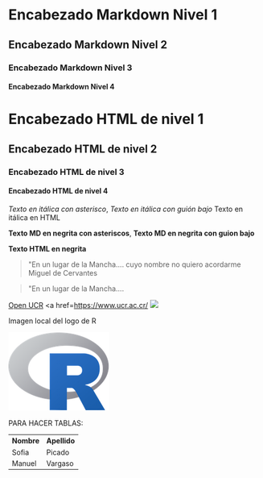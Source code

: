 # Encabezado Markdown Nivel 1
## Encabezado Markdown Nivel 2
### Encabezado Markdown Nivel 3
#### Encabezado Markdown Nivel 4

<h1>Encabezado HTML de nivel 1 </h1>
<h2>Encabezado HTML de nivel 2 </h2>
<h3>Encabezado HTML de nivel 3 </h3>
<h4>Encabezado HTML de nivel 4 </h4>

*Texto en itálica con asterisco*, _Texto en itálica con guión bajo_
<en> Texto en itálica en HTML</en>

**Texto MD en negrita con asteriscos**, __Texto MD en negrita con guion bajo__
  
<strong>Texto HTML en negrita </strong>
  
  >"En un lugar de la Mancha.... 
  >cuyo nombre no quiero acordarme
  Miguel de Cervantes 
    
  <blockquote>"En un lugar de la Mancha....  </blockquote
  
  [Open UCR](https://www.ucr.ac.cr/) 
  <a href=https://www.ucr.ac.cr/ 
![](https://www.r-project.org/)

Imagen local del logo de R  

![](Rlogo.png)

PARA HACER TABLAS: 
<table>
  <tr><th>Nombre</th><th>Apellido</th></tr>
  <tr><td>Sofia</td><td>Picado</td></tr>
  <tr><td>Manuel</td><td>Vargaso</td></tr>
</table>
